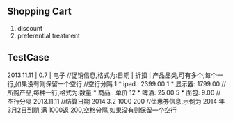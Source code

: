 Shopping Cart
---

1.	discount
2.	preferential treatment

TestCase
---
2013.11.11 | 0.7 | 电子 //促销信息,格式为:日期 | 折扣 | 产品品类,可有多个,每个一行,如果没有则保留一个空行
//空行分隔
1 * ipad : 2399.00 1 * 显示器: 1799.00 //所购产品,每种一行,格式为:数量 * 商品 : 单价
12 * 啤酒: 25.00
5 * 面包: 9.00
//空行分隔
2013.11.11 //结算日期
2014.3.2 1000 200 //优惠券信息,示例为 2014 年 3月2日到期,满 1000返 200,空格分隔,如果没有则保留一个空行

